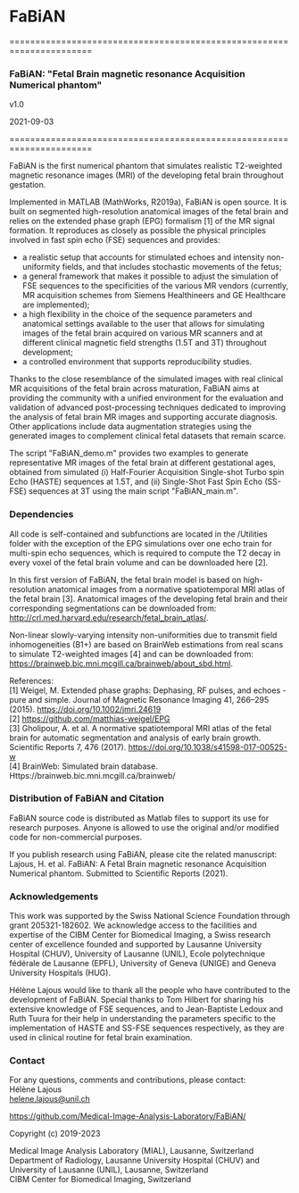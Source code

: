 # FaBiAN
======================================================================

### FaBiAN: "Fetal Brain magnetic resonance Acquisition Numerical phantom" ###

v1.0

2021-09-03

======================================================================

FaBiAN is the first numerical phantom that simulates realistic T2-weighted magnetic resonance images (MRI) of the developing fetal brain throughout gestation.

Implemented in MATLAB (MathWorks, R2019a), FaBiAN is open source. It is built on segmented high-resolution anatomical images of the fetal brain and relies on the extended phase graph (EPG) formalism [1] of the MR signal formation. It reproduces as closely as possible the physical principles involved in fast spin echo (FSE) sequences and provides:  
* a realistic setup that accounts for stimulated echoes and intensity non-uniformity fields, and that includes stochastic movements of the fetus;  
* a general framework that makes it possible to adjust the simulation of FSE sequences to the specificities of the various MR vendors (currently, MR acquisition schemes from Siemens Healthineers and GE Healthcare are implemented);  
* a high flexibility in the choice of the sequence parameters and anatomical settings available to the user that allows for simulating images of the fetal brain acquired on various MR scanners and at different clinical magnetic field strengths (1.5T and 3T) throughout development;  
* a controlled environment that supports reproducibility studies.

Thanks to the close resemblance of the simulated images with real clinical MR acquisitions of the fetal brain across maturation, FaBiAN aims at providing the community with a unified environment for the evaluation and validation of advanced post-processing techniques dedicated to improving the analysis of fetal brain MR images and supporting accurate diagnosis. Other applications include data augmentation strategies using the generated images to complement clinical fetal datasets that remain scarce.

The script "FaBiAN_demo.m" provides two examples to generate representative MR images of the fetal brain at different gestational ages, obtained from simulated (i) Half-Fourier Acquisition Single-shot Turbo spin Echo (HASTE) sequences at 1.5T, and (ii) Single-Shot Fast Spin Echo (SS-FSE) sequences at 3T using the main script "FaBiAN_main.m".


### Dependencies ###

All code is self-contained and subfunctions are located in the /Utilities folder with the exception of the EPG simulations over one echo train for multi-spin echo sequences, which is required to compute the T2 decay in every voxel of the fetal brain volume and can be downloaded here [2].

In this first version of FaBiAN, the fetal brain model is based on high-resolution anatomical images from a normative spatiotemporal MRI atlas of the fetal brain [3]. Anatomical images of the developing fetal brain and their corresponding segmentations can be downloaded from: http://crl.med.harvard.edu/research/fetal_brain_atlas/.

Non-linear slowly-varying intensity non-uniformities due to transmit field inhomogeneities (B1+) are based on BrainWeb estimations from real scans to simulate T2-weighted images [4] and can be downloaded from: https://brainweb.bic.mni.mcgill.ca/brainweb/about_sbd.html.

References:  
[1] Weigel, M. Extended phase graphs: Dephasing, RF pulses, and echoes - pure and simple. Journal of Magnetic Resonance Imaging 41, 266–295 (2015). https://doi.org/10.1002/jmri.24619  
[2] https://github.com/matthias-weigel/EPG  
[3] Gholipour, A. et al. A normative spatiotemporal MRI atlas of the fetal brain for automatic segmentation and analysis of early brain growth. Scientific Reports 7, 476 (2017). https://doi.org/10.1038/s41598-017-00525-w  
[4] BrainWeb: Simulated brain database. Https://brainweb.bic.mni.mcgill.ca/brainweb/


### Distribution of FaBiAN and Citation ###

FaBiAN source code is distributed as Matlab files to support its use for research purposes. Anyone is allowed to use the original and/or modified code for non-commercial purposes.

If you publish research using FaBiAN, please cite the related manuscript: Lajous, H. et al. FaBiAN: A Fetal Brain magnetic resonance Acquisition Numerical phantom. Submitted to Scientific Reports (2021).


### Acknowledgements ###

This work was supported by the Swiss National Science Foundation through grant 205321-182602. We acknowledge access to the facilities and expertise of the CIBM Center for Biomedical Imaging, a Swiss research center of excellence founded and supported by Lausanne University Hospital (CHUV), University of Lausanne (UNIL), Ecole polytechnique fédérale de Lausanne (EPFL), University of Geneva (UNIGE) and Geneva University Hospitals (HUG).

Hélène Lajous would like to thank all the people who have contributed to the development of FaBiAN. Special thanks to Tom Hilbert for sharing his extensive knowledge of FSE sequences, and to Jean-Baptiste Ledoux and Ruth Tuura for their help in understanding the parameters specific to the implementation of HASTE and SS-FSE sequences respectively, as they are used in clinical routine for fetal brain examination.


### Contact ###

For any questions, comments and contributions, please contact:  
Hélène Lajous  
helene.lajous@unil.ch  

https://github.com/Medical-Image-Analysis-Laboratory/FaBiAN/


Copyright (c) 2019-2023

Medical Image Analysis Laboratory (MIAL), Lausanne, Switzerland  
Department of Radiology, Lausanne University Hospital (CHUV) and University of Lausanne (UNIL), Lausanne, Switzerland  
CIBM Center for Biomedical Imaging, Switzerland
